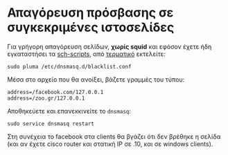 # Απαγόρευση πρόσβασης σε συγκεκριμένες ιστοσελίδες

Για γρήγορη απαγόρευση σελίδων, **χωρίς squid** και εφόσον έχετε ήδη
εγκαταστήσει τα [sch-scripts](../../glossary/#sch-scripts), από
[τερματικό](../../glossary/#τερματικό) εκτελείτε:

```
sudo pluma /etc/dnsmasq.d/blacklist.conf
```

Μέσα στο αρχείο που θα ανοίξει, βάζετε γραμμές του τύπου:


```text title="/etc/dnsmasq.d/blacklist.conf"
address=/facebook.com/127.0.0.1
address=/zoo.gr/127.0.0.1
```

Αποθηκεύετε και επανεκκινείτε το `dnsmasq`:

```
sudo service dnsmasq restart
```

Στη συνέχεια το facebook στα clients θα βγάζει ότι δεν βρέθηκε η σελίδα (και αν έχετε cisco router και στατική IP σε .10, και σε windows clients).
